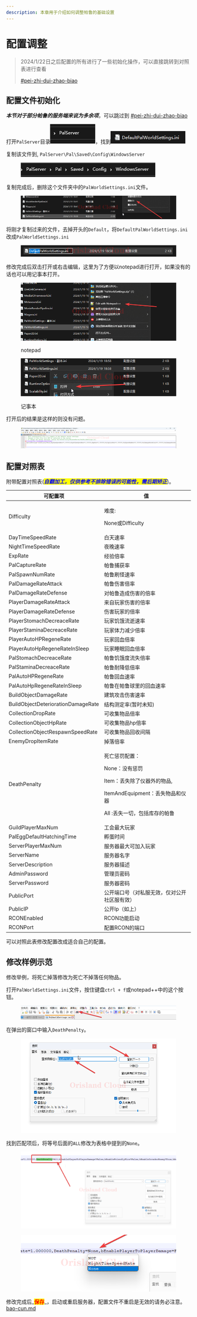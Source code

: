 ```yaml
---
description: 本章用于介绍如何调整帕鲁的基础设置
---
```


# 配置调整

> 2024/1/22日之后配置的所有进行了一些初始化操作，可以直接跳转到对照表进行查看
>
> [#pei-zhi-dui-zhao-biao](pei-zhi-tiao-zheng.md#pei-zhi-dui-zhao-biao "mention")

## 配置文件初始化

_**本节对于部分帕鲁的服务端来说为多余项**_，可以跳过到 [#pei-zhi-dui-zhao-biao](pei-zhi-tiao-zheng.md#pei-zhi-dui-zhao-biao "mention")

打开`PalServer`目录![](<../../../.gitbook/assets/image (3).png>)，找到![](<../../../.gitbook/assets/image (1) (1) (1).png>)

复制该文件到, `PalServer\Pal\Saved\Config\WindowsServer`

<figure><img src="../../../.gitbook/assets/image (2) (1) (1).png" alt=""><figcaption></figcaption></figure>

复制完成后，删除这个文件夹中的`PalWorldSettings.ini`文件。

<figure><img src="../../../.gitbook/assets/explorer_SICR1iiaYm.png" alt=""><figcaption></figcaption></figure>

将刚才复制过来的文件，去掉开头的`Default`，将`DefaultPalWorldSettings.ini`改成`PalWorldSettings.ini`

<figure><img src="../../../.gitbook/assets/explorer_ckH3E6Gkxs.png" alt=""><figcaption></figcaption></figure>

修改完成后双击打开或右击编辑，这里为了方便以notepad进行打开，如果没有的话也可以用记事本打开。

<figure><img src="../../../.gitbook/assets/explorer_WNmLoXT4Fw.png" alt=""><figcaption><p>notepad</p></figcaption></figure>

<figure><img src="../../../.gitbook/assets/explorer_epdDuxtwTZ.png" alt=""><figcaption><p>记事本</p></figcaption></figure>

打开后的结果是这样的则没有问题。

<figure><img src="../../../.gitbook/assets/notepad++_451goFUD1G.png" alt=""><figcaption></figcaption></figure>

## 配置对照表

附带配置对照表(_<mark style="color:blue;">**自翻加工，仅供参考不排除错误的可能性，需后期矫正**</mark>_)。

| 可配置项                               | 值                                                                                                             |
| ---------------------------------- | ------------------------------------------------------------------------------------------------------------- |
| Difficulty                         | <p>难度:</p><p>None或Difficulty</p>                                                                              |
| DayTimeSpeedRate                   | 白天速率                                                                                                          |
| NightTimeSpeedRate                 | 夜晚速率                                                                                                          |
| ExpRate                            | 经验倍率                                                                                                          |
| PalCaptureRate                     | 帕鲁捕获率                                                                                                         |
| PalSpawnNumRate                    | 帕鲁刷怪速率                                                                                                        |
| PalDamageRateAttack                | 帕鲁伤害倍率                                                                                                        |
| PalDamageRateDefense               | 对帕鲁造成伤害的倍率                                                                                                    |
| PlayerDamageRateAttack             | 来自玩家伤害的倍率                                                                                                     |
| PlayerDamageRateDefense            | 伤害玩家的倍率                                                                                                       |
| PlayerStomachDecreaceRate          | 玩家饥饿流逝速率                                                                                                      |
| PlayerStaminaDecreaceRate          | 玩家体力减少倍率                                                                                                      |
| PlayerAutoHPRegeneRate             | 玩家回血倍率                                                                                                        |
| PlayerAutoHpRegeneRateInSleep      | 玩家睡眠回血倍率                                                                                                      |
| PalStomachDecreaceRate             | 帕鲁饥饿度流失倍率                                                                                                     |
| PalStaminaDecreaceRate             | 帕鲁耐降低倍率                                                                                                       |
| PalAutoHPRegeneRate                | 帕鲁回血速率                                                                                                        |
| PalAutoHpRegeneRateInSleep         | 帕鲁在帕鲁球里的回血速率                                                                                                  |
| BuildObjectDamageRate              | 建筑攻击伤害速率                                                                                                      |
| BuildObjectDeteriorationDamageRate | 结构测定率(暂时未知)                                                                                                   |
| CollectionDropRate                 | 可收集物品倍率                                                                                                       |
| CollectionObjectHpRate             | 可收集物品hp倍率                                                                                                     |
| CollectionObjectRespawnSpeedRate   | 可收集物品回收间隔                                                                                                     |
| EnemyDropItemRate                  | 掉落倍率                                                                                                          |
| DeathPenalty                       | <p>死亡惩罚配置：</p><p>None：没有惩罚</p><p>Item：丢失除了仪器外的物品, </p><p>ItemAndEquipment：丢失物品和仪器</p><p>All :丢失一切，包括库存的帕鲁</p> |
| GuildPlayerMaxNum                  | 工会最大玩家                                                                                                        |
| PalEggDefaultHatchingTime          | 孵蛋时间                                                                                                          |
| ServerPlayerMaxNum                 | 服务器最大可加入玩家                                                                                                    |
| ServerName                         | 服务器名字                                                                                                         |
| ServerDescription                  | 服务器描述                                                                                                         |
| AdminPassword                      | 管理员密码                                                                                                         |
| ServerPassword                     | 服务器密码                                                                                                         |
| PublicPort                         | 公开端口号（对私服无效，仅对公开社区服有效）                                                                                        |
| PublicIP                           | 公开Ip（如上）                                                                                                      |
| RCONEnabled                        | RCON功能启动                                                                                                      |
| RCONPort                           | 配置RCON的端口                                                                                                     |

可以对照此表修改配置改成适合自己的配置。

## 修改样例示范

修改举例，将死亡掉落修改为死亡不掉落任何物品。

打开`PalWorldSettings.ini`文件，按住键盘`ctrl + f`或notepad++中的这个按钮。

<figure><img src="../../../.gitbook/assets/notepad++_qmy4tZbday (1).png" alt=""><figcaption></figcaption></figure>

在弹出的窗口中输入`DeathPenalty`。

<figure><img src="../../../.gitbook/assets/notepad++_GiTPFNNAnW.png" alt=""><figcaption></figcaption></figure>

找到匹配项后，将等号后面的`ALL`修改为表格中提到的`None`。

<figure><img src="../../../.gitbook/assets/notepad++_8b9YoQrKhj.png" alt=""><figcaption></figcaption></figure>

<figure><img src="../../../.gitbook/assets/notepad++_W8XYxnv8Ir.png" alt=""><figcaption></figcaption></figure>

修改完成后_<mark style="color:red;">**保存**</mark>_，启动或重启服务器，配置文件不重启是无效的请务必注意。 [bao-cun.md](../qi-ri-sha-7-days-to-die/xi-jie-tiao-zheng/bao-cun.md "mention")

